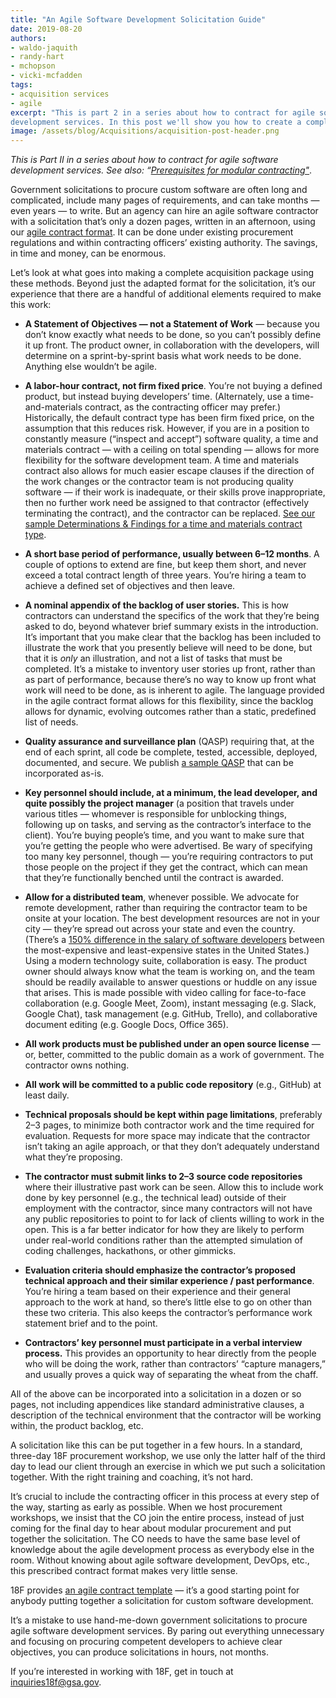 ```yaml
---
title: "An Agile Software Development Solicitation Guide"
date: 2019-08-20
authors:
- waldo-jaquith
- randy-hart
- mchopson
- vicki-mcfadden
tags:
- acquisition services
- agile
excerpt: "This is part 2 in a series about how to contract for agile software
development services. In this post we'll show you how to create a complete solicitation in hours, not months, using our agile contract format"
image: /assets/blog/Acquisitions/acquisition-post-header.png
---
```


*This is Part II in a series about how to contract for agile software
development services. See also: “[Prerequisites for modular
contracting"](https://18f.gsa.gov/2019/02/28/prerequisites-for-modular-contracting/)*.

Government solicitations to procure custom software are often long and
complicated, include many pages of requirements, and can take months —
even years — to write. But an agency can hire an agile software
contractor with a solicitation that’s only a dozen pages, written in an
afternoon, using our [agile contract format](https://github.com/18F/18f.gsa.gov/blob/master/assets/presentations/agile-software-development-solicitation-template.docx). It can be done under
existing procurement regulations and within contracting officers’
existing authority. The savings, in time and money, can be enormous.

Let’s look at what goes into making a complete acquisition package using
these methods. Beyond just the adapted format for the solicitation, it’s
our experience that there are a handful of additional elements required
to make this work:

-   **A Statement of Objectives — not a Statement of Work** — because you don’t know exactly what needs to be done, so you can’t possibly define it up front. The product owner, in collaboration with the developers, will determine on a sprint-by-sprint basis what work needs to be done. Anything else wouldn’t be agile.
-   **A labor-hour contract, not firm fixed price**. You’re not buying a defined product, but instead buying developers’ time. (Alternately, use a time-and-materials contract, as the contracting officer may prefer.) Historically, the default contract type has been firm fixed price, on the assumption that this reduces risk. However, if you are in a position to constantly measure (“inspect and accept”) software quality, a time and materials contract — with a ceiling on total spending — allows for more flexibility for the software development team. A time and materials contract also allows for much easier escape clauses if the direction of the work changes or the contractor team is not producing quality software — if their work is inadequate, or their skills prove inappropriate, then no further work need be assigned to that contractor (effectively terminating the contract), and the contractor can be replaced. [See our sample Determinations & Findings for a time and materials contract type](https://18f.gsa.gov/assets/presentations/determinations-findings-for-a-time-and-materials-contract-type-sample.docx).
-   **A short base period of performance, usually between 6–12 months**. A couple of options to extend are fine, but keep them short, and never exceed a total contract length of three years. You’re hiring a team to achieve a defined set of objectives and then leave.
-   **A nominal appendix of the backlog of user stories.** This is how contractors can understand the specifics of the work that they’re being asked to do, beyond whatever brief summary exists in the introduction. It’s important that you make clear that the backlog has been included to illustrate the work that you presently believe will need to be done, but that it is *only* an illustration, and not a list of tasks that must be completed. It’s a mistake to inventory user stories up front, rather than as part of performance, because there’s no way to know up front what work will need to be done, as is inherent to agile. The language provided in the agile contract format allows for this flexibility, since the backlog allows for dynamic, evolving outcomes rather than a static, predefined list of needs.
-   **Quality assurance and surveillance plan** (QASP) requiring that, at the end of each sprint, all code be complete, tested, accessible, deployed, documented, and secure. We publish [a sample QASP](https://github.com/18F/technology-budgeting/blob/master/handbook.md#appendix-b-sample-quality-assessment-surveillance-plan-qasp) that can be incorporated as-is.

-   **Key personnel should include, at a minimum, the lead developer, and quite possibly the project manager** (a position that travels under various titles — whomever is responsible for unblocking things, following up on tasks, and serving as the contractor’s interface to the client). You’re buying people’s time, and you want to make sure that you’re getting the people who were advertised. Be wary of specifying too many key personnel, though — you’re requiring contractors to put those people on the project if they get the contract, which can mean that they’re functionally benched until the contract is awarded.

-   **Allow for a distributed team**, whenever possible. We advocate for remote development, rather than requiring the contractor team to be onsite at your location. The best development resources are not in your city — they’re spread out across your state and even the country. (There’s a [150% difference in the salary of software developers](https://www.bls.gov/oes/current/oes151132.htm#IDX701) between the most-expensive and least-expensive states in the United States.) Using a modern technology suite, collaboration is easy. The product owner should always know what the team is working on, and the team should be readily available to answer questions or huddle on any issue that arises. This is made possible with video calling for face-to-face collaboration (e.g. Google Meet, Zoom), instant messaging (e.g. Slack, Google Chat), task management (e.g. GitHub, Trello), and collaborative document editing (e.g. Google Docs, Office 365).
-   **All work products must be published under an open source license** — or, better, committed to the public domain as a work of government. The contractor owns nothing.
-   **All work will be committed to a public code repository** (e.g., GitHub) at least daily.
-   **Technical proposals should be kept within page limitations**, preferably 2–3 pages, to minimize both contractor work and the time required for evaluation. Requests for more space may indicate that the contractor isn’t taking an agile approach, or that they don’t adequately understand what they’re proposing.
-   **The contractor must submit links to 2–3 source code repositories** where their illustrative past work can be seen. Allow this to include work done by key personnel (e.g., the technical lead) outside of their employment with the contractor, since many contractors will not have any public repositories to point to for lack of clients willing to work in the open. This is a far better indicator for how they are likely to perform under real-world conditions rather than the attempted simulation of coding challenges, hackathons, or other gimmicks.
-   **Evaluation criteria should emphasize the contractor’s proposed technical approach and their similar experience / past performance**. You’re hiring a team based on their experience and their general approach to the work at hand, so there’s little else to go on other than these two criteria. This also keeps the contractor’s performance work statement brief and to the point.
-   **Contractors’ key personnel must participate in a verbal interview process.** This provides an opportunity to hear directly from the people who will be doing the work, rather than contractors’ “capture managers,” and usually proves a quick way of separating the wheat from the chaff.

All of the above can be incorporated into a solicitation in a dozen or
so pages, not including appendices like standard administrative clauses,
a description of the technical environment that the contractor will be
working within, the product backlog, etc.

A solicitation like this can be put together in a few hours. In a
standard, three-day 18F procurement workshop, we use only the latter
half of the third day to lead our client through an exercise in which we
put such a solicitation together. With the right training and coaching,
it’s not hard.

It’s crucial to include the contracting officer in this process at every
step of the way, starting as early as possible. When we host procurement
workshops, we insist that the CO join the entire process, instead of
just coming for the final day to hear about modular procurement and put
together the solicitation. The CO needs to have the same base level of
knowledge about the agile development process as everybody else in the
room. Without knowing about agile software development, DevOps, etc.,
this prescribed contract format makes very little sense.

18F provides [an agile contract template](https://18f.gsa.gov/assets/presentations/agile-software-development-solicitation-template.docx) — it’s a good starting point for anybody putting together a solicitation
for custom software development.

It’s a mistake to use hand-me-down government solicitations to procure
agile software development services. By paring out everything
unnecessary and focusing on procuring competent developers to achieve
clear objectives, you can produce solicitations in hours, not months.

If you’re interested in working with 18F, get in touch at
[inquiries18f@gsa.gov](mailto:inquiries18f@gsa.gov).
